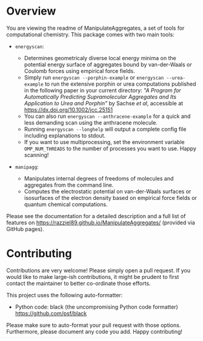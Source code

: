 # Overview

You are viewing the readme of ManipulateAggregates, a set of tools for
computational chemistry.
This package comes with two main tools:

* `energyscan`:
  * Determines geometricaly diverse local energy minima on the potential energy
    surface of aggregates bound by van-der-Waals or Coulomb forces using
    empirical force fields.
  * Simply run `energyscan --porphin-example` or `energyscan --urea-example` to
    run the extensive porphin or urea computations published in the following
    paper in your current directory:
    *"A Program for Automatically Predicting Supramolecular Aggregates and
    Its Application to Urea and Porphin"* by Sachse *et al*, accessible at
    https://dx.doi.org/10.1002/jcc.25151
  * You can also run `energyscan --anthracene-example` for a quick and less
    demanding scan using the anthracene molecule.
  * Running `energyscan --longhelp` will output a complete config file
    including explanations to stdout.
  * If you want to use multiprocessing, set the environment variable
    `OMP_NUM_THREADS` to the number of processes you want to use. Happy
    scanning!

* `manipagg`:
  * Manipulates internal degrees of freedoms of molecules and aggregates from
    the command line.
  * Computes the electrostatic potential on van-der-Waals surfaces or
    isosurfaces of the electron density based on empirical force fields or
    quantum chemical computations.

Please see the documentation for a detailed description and a full list of
features on <https://razziel89.github.io/ManipulateAggregates/> (provided via
GitHub pages).

# Contributing

Contributions are very welcome!
Please simply open a pull request.
If you would like to make large-ish contributions, it might be prudent to first
contact the maintainer to better co-ordinate those efforts.

This project uses the following auto-formatter:
* Python code: black (the uncompromising Python code formatter)
  <https://github.com/psf/black>

Please make sure to auto-format your pull request with those options.
Furthermore, please document any code you add.
Happy contributing!
